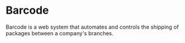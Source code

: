# Barcode
Barcode is a web system that automates and controls the shipping of packages between a company's branches.

